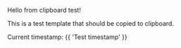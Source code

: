 Hello from clipboard test!

This is a test template that should be copied to clipboard.

Current timestamp: {{ 'Test timestamp' }}